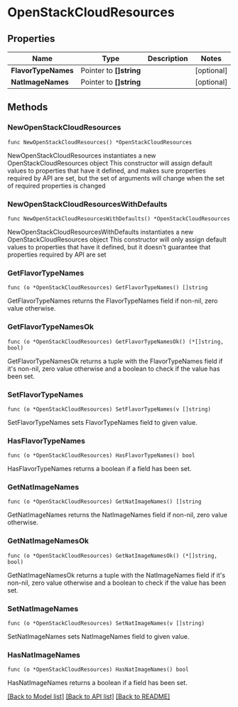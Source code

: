 # OpenStackCloudResources

## Properties

Name | Type | Description | Notes
------------ | ------------- | ------------- | -------------
**FlavorTypeNames** | Pointer to **[]string** |  | [optional] 
**NatImageNames** | Pointer to **[]string** |  | [optional] 

## Methods

### NewOpenStackCloudResources

`func NewOpenStackCloudResources() *OpenStackCloudResources`

NewOpenStackCloudResources instantiates a new OpenStackCloudResources object
This constructor will assign default values to properties that have it defined,
and makes sure properties required by API are set, but the set of arguments
will change when the set of required properties is changed

### NewOpenStackCloudResourcesWithDefaults

`func NewOpenStackCloudResourcesWithDefaults() *OpenStackCloudResources`

NewOpenStackCloudResourcesWithDefaults instantiates a new OpenStackCloudResources object
This constructor will only assign default values to properties that have it defined,
but it doesn't guarantee that properties required by API are set

### GetFlavorTypeNames

`func (o *OpenStackCloudResources) GetFlavorTypeNames() []string`

GetFlavorTypeNames returns the FlavorTypeNames field if non-nil, zero value otherwise.

### GetFlavorTypeNamesOk

`func (o *OpenStackCloudResources) GetFlavorTypeNamesOk() (*[]string, bool)`

GetFlavorTypeNamesOk returns a tuple with the FlavorTypeNames field if it's non-nil, zero value otherwise
and a boolean to check if the value has been set.

### SetFlavorTypeNames

`func (o *OpenStackCloudResources) SetFlavorTypeNames(v []string)`

SetFlavorTypeNames sets FlavorTypeNames field to given value.

### HasFlavorTypeNames

`func (o *OpenStackCloudResources) HasFlavorTypeNames() bool`

HasFlavorTypeNames returns a boolean if a field has been set.

### GetNatImageNames

`func (o *OpenStackCloudResources) GetNatImageNames() []string`

GetNatImageNames returns the NatImageNames field if non-nil, zero value otherwise.

### GetNatImageNamesOk

`func (o *OpenStackCloudResources) GetNatImageNamesOk() (*[]string, bool)`

GetNatImageNamesOk returns a tuple with the NatImageNames field if it's non-nil, zero value otherwise
and a boolean to check if the value has been set.

### SetNatImageNames

`func (o *OpenStackCloudResources) SetNatImageNames(v []string)`

SetNatImageNames sets NatImageNames field to given value.

### HasNatImageNames

`func (o *OpenStackCloudResources) HasNatImageNames() bool`

HasNatImageNames returns a boolean if a field has been set.


[[Back to Model list]](../README.md#documentation-for-models) [[Back to API list]](../README.md#documentation-for-api-endpoints) [[Back to README]](../README.md)



